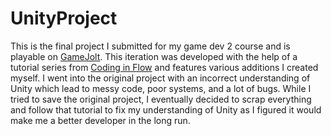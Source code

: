 # UnityProject
This is the final project I submitted for my game dev 2 course and is playable on [GameJolt](https://gamejolt.com/games/jtoafGameDev2/805358). This iteration was developed with the help of a tutorial series from [Coding in Flow](https://youtube.com/playlist?list=PLrnPJCHvNZuCVTz6lvhR81nnaf1a-b67U) and features various additions I created myself. I went into the original project with an incorrect understanding of Unity which lead to messy code, poor systems, and a lot of bugs. While I tried to save the original project, I eventually decided to scrap everything and follow that tutorial to fix my understanding of Unity as I figured it would make me a better developer in the long run. 
